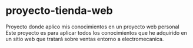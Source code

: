 # proyecto-tienda-web
Proyecto donde aplico mis conocimientos en un proyecto web personal
Este proyecto es para aplicar todos los conocimientos que he adquirido en un sitio web que tratará sobre ventas entorno a electromecanica.